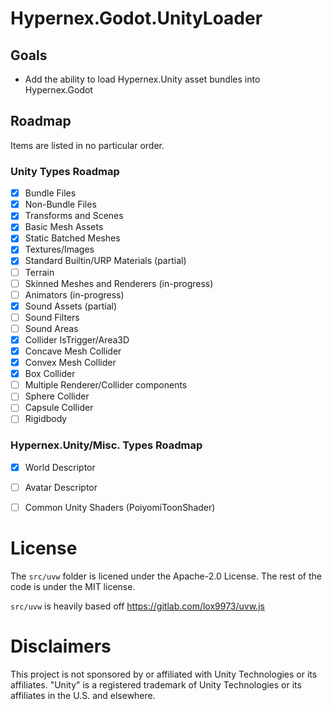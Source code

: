 # Hypernex.Godot.UnityLoader

## Goals

- Add the ability to load Hypernex.Unity asset bundles into Hypernex.Godot

## Roadmap

Items are listed in no particular order.

### Unity Types Roadmap

- [x] Bundle Files
- [x] Non-Bundle Files
- [x] Transforms and Scenes
- [x] Basic Mesh Assets
- [x] Static Batched Meshes
- [x] Textures/Images
- [x] Standard Builtin/URP Materials (partial)
- [ ] Terrain
- [ ] Skinned Meshes and Renderers (in-progress)
- [ ] Animators (in-progress)
- [x] Sound Assets (partial)
- [ ] Sound Filters
- [ ] Sound Areas
- [x] Collider IsTrigger/Area3D
- [x] Concave Mesh Collider
- [x] Convex Mesh Collider
- [x] Box Collider
- [ ] Multiple Renderer/Collider components
- [ ] Sphere Collider
- [ ] Capsule Collider
- [ ] Rigidbody

### Hypernex.Unity/Misc. Types Roadmap

- [x] World Descriptor
- [ ] Avatar Descriptor
- [ ] Common Unity Shaders (PoiyomiToonShader)


# License

The `src/uvw` folder is licened under the Apache-2.0 License. The rest of the code is under the MIT license.

`src/uvw` is heavily based off https://gitlab.com/lox9973/uvw.js

# Disclaimers

This project is not sponsored by or affiliated with Unity Technologies or its affiliates. "Unity" is a registered trademark of Unity Technologies or its affiliates in the U.S. and elsewhere.
